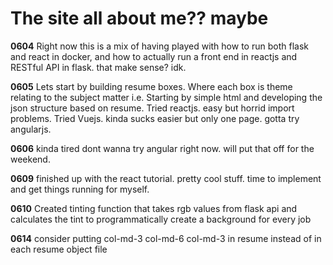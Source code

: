 # The site all about me?? maybe

**0604**
Right now this is a mix of having played with how to run both flask and react in docker, and how to actually run a front end in reactjs and RESTful API in flask. that make sense? idk.

**0605**
Lets start by building resume boxes. Where each box is theme relating to the subject matter i.e.
Starting by simple html and developing the json structure based on resume.
Tried reactjs. easy but horrid import problems.
Tried Vuejs. kinda sucks easier but only one page.
gotta try angularjs.

**0606**
kinda tired dont wanna try angular right now. will put that off for the weekend.

**0609**
finished up with the react tutorial. pretty cool stuff. time to implement and get things running for myself.

**0610**
Created tinting function that takes rgb values from flask api and calculates the tint to programmatically create a background for every job

**0614**
consider putting col-md-3 col-md-6 col-md-3 in resume instead of in each resume object file
